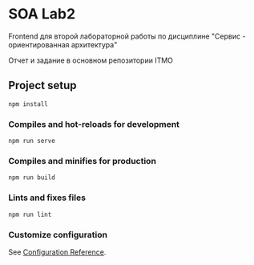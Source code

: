# SOA Lab2

Frontend для второй лабораторной работы по дисциплине "Сервис - ориентированная архитектура"

Отчет и задание в основном репозитории ITMO
## Project setup
```
npm install
```

### Compiles and hot-reloads for development
```
npm run serve
```

### Compiles and minifies for production
```
npm run build
```

### Lints and fixes files
```
npm run lint
```

### Customize configuration
See [Configuration Reference](https://cli.vuejs.org/config/).

